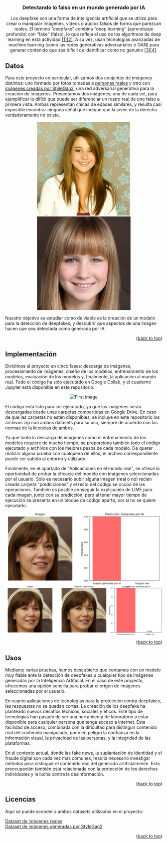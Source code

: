 <a id="readme-top"></a>
<h3 align="center">Detectando lo falso en un mundo generado por IA</h3>

  <p align="center">
    Los deepfake son una forma de inteligencia artificial que se utiliza para crear o manipular imágenes, vídeos o audios falsos de forma que parezcan reales. El término “deepfake” combina “deep learning” (aprendizaje profundo) con “fake” (falso), lo que refleja el uso de los algoritmos de deep learning en esta actividad <a href="https://www.fortinet.com/lat/resources/cyberglossary/deepfake">[1]</a><a href="https://www.proofpoint.com/es/threat-reference/deepfake">[2]</a>. A su vez, usan tecnologías avanzadas de machine learning (como las redes generativas adversariales o GAN) para generar contenido que sea difícil de identificar como no genuino <a href="https://www.lisainstitute.com/blogs/blog/deepfakes-tipos-consejos-riesgos-amenazas">[3]</a><a href="https://www.ismsforum.es/ficheros/descargas/deepfake-final1742458135.pdf">[4]</a>.
  </p>
</div>



<!-- GETTING STARTED -->
## Datos

<p>Para este proyecto en particular, utilizamos dos conjuntos de imágenes distintos: uno formado por fotos tomadas a <a href="https://susanqq.github.io/UTKFace/">personas reales</a> y otro con <a href="https://github.com/sejas/ai-StyleGAN2-faces/tree/master">imágenes creadas por StyleGan2</a>, una red adversarial generativa para la creación de imágenes. Presentamos dos imágenes, una de cada set, para ejemplificar lo difícil que puede ser diferenciar un rostro real de uno falso a primera vista. Ambas representan chicas de edades similares, y resulta casi imposible encontrar ninguna señal que indique que la joven de la derecha verdaderamente no existe.</p>

<div align="center">  
  <img src="img/17_1_0_20170109213933756.jpg" alt="First image"
       style="width: 300px; height: 300px; object-fit: cover; object-position: center;">
  <img src="img/0b94f59c-8631-4526-a634-42d6b08ce1a9.jpg" alt="Second image"
       style="width: 300px; height: 300px; object-fit: cover; object-position: center;">
</div>

<p>Nuestro objetivo es estudiar como de viable es la creación de un modelo para la detección de deepfakes, y descubrir que aspectos de una imagen hacen que sea detectada como generada por IA.</p>
<p align="right">(<a href="#readme-top">back to top</a>)</p> 

## Implementación

<p>Dividimos el proyecto en cinco fases: descarga de imágenes, procesamiento de imágenes, diseño de los modelos, entrenamiento de los modelos, evaluación de los modelos y, finalmente, la aplicación al mundo real. Todo el código ha sido ejecutado en Google Collab, y el cuaderno Jupyter está disponible en este repositorio. </p>

<div align="center">
  <img src="img/Evaluación de modelos.png" alt="First image" >
</div>

<p>El código está listo para ser ejecutado, ya que las imágenes serán descargadas desde unas carpetas compartidas en Google Drive. En caso de que las carpetas no estén disponibles, se incluye en este repositorio los archivos zip con ambos datasets para su uso, siempre de acuerdo con las normas de la licencias de ambos.

Ya que tanto la descarga de imágenes como el entrenamiento de los modelos requiere de mucho tiempo, se proporciona también todo el código ejecutado y archivos con los mejores pesos de cada modelo. De querer realizar alguna prueba con cualquiera de ellos, el archivo correspondiente puede ser subido al entorno y utilizado.

Finalmente, en el apartado de "Aplicaciones en el mundo real", se ofrece la oportunidad de probar la eficacia del modelo con imágenes seleccionadas por el usuario. Solo es necesario subir alguna imagen (real o no) recien creada carpeta "predicciones" y el resto del código se ocupa de las operaciones. También es posible conseguir la explicación de LIME para cada imagen, junto con su predicción, pero al tener mayor tiempo de ejecución se presenta en un bloque de código aparte, por si no se quiere ejecutarlo.</p>
<img src="img/prediccion.png" alt="First image"  align="center">
<img src="img/LIME.png" alt="First image" align="center">

<p align="right">(<a href="#readme-top">back to top</a>)</p>



<!-- USAGE EXAMPLES -->
## Usos

<p>Mediante varias pruebas, hemos descubierto que contamos con un modelo muy fiable ante la detección de deepfakes u cualquier tipo de imágenes generadas por la Inteligencia Artificial. En el caso de este proyecto, ofrecemos una opción sencilla para probar el origen de imágenes seleccionadas por el usuario.

En cuanto aplicaciones de tecnologias para la protección contra deepfakes, las respuestas no se quedan cortas. La creación de los deepfake ha planteado nuevos desafíos técnicos, sociales y éticos. Este tipo de tecnologías han pasado de ser una herramienta de laboratorio a estar disponible para cualquier persona que tenga acceso a internet. Esta facilidad de acceso, combinada con la dificultad para distinguir contenido real del contenido manipulado, pone en peligro la confianza en la información visual, la privacidad de las personas, y la integridad de las plataformas.

En el contexto actual, donde las fake news, la suplantación de identidad y el fraude digital son cada vez más comunes, resulta necesario investigar métodos para distinguir el contenido real del generado artificialmente. Esta preocupación también está relacionada con la protección de los derechos individuales y la lucha contra la desinformación.
</p>

<p align="right">(<a href="#readme-top">back to top</a>)</p>





<!-- LICENSE -->
## Licencias
<p>Aquí se puede acceder a ambos datasets utilizados en el proyecto:</p>
<a href="https://susanqq.github.io/UTKFace/">Dataset de imágenes reales</a>
<br>
<a href="https://github.com/sejas/ai-StyleGAN2-faces/tree/master">Dataset de imágenes generadas por StyleGan2</a>
<p align="right">(<a href="#readme-top">back to top</a>)</p>
